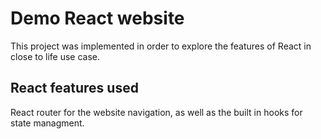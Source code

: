 # Demo React website 

This project was implemented in order to explore the features of React in close to life use case.

## React features used

React router for the website navigation, as well as the built in hooks for state managment. 


